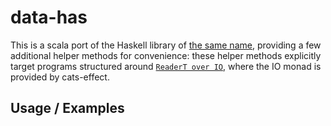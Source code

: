 # data-has

This is a scala port of the Haskell library of [the same name](https://hackage.haskell.org/package/data-has), providing a few additional helper methods for convenience: these helper methods explicitly target programs structured around [`ReaderT over IO`](https://www.fpcomplete.com/blog/2017/06/readert-design-pattern), where the IO monad is provided by cats-effect.

## Usage / Examples
